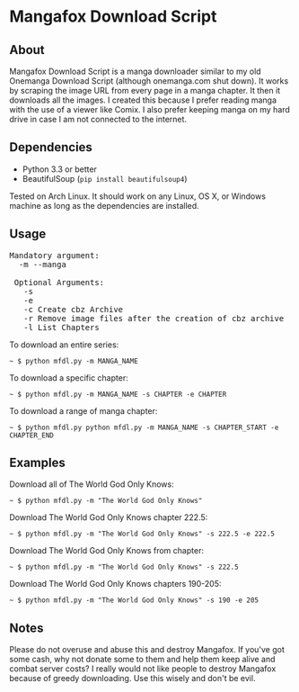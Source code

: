 Mangafox Download Script
========================

About
-----
Mangafox Download Script is a manga downloader similar to my old Onemanga Download Script (although onemanga.com shut down). It works by scraping the image URL from every page in a manga chapter. It then it downloads all the images.
I created this because I prefer reading manga with the use of a viewer like Comix. I also prefer keeping manga on my hard drive in case I am not connected to the internet.

Dependencies
------------

  * Python 3.3 or better
  * BeautifulSoup (``pip install beautifulsoup4``)

Tested on Arch Linux. It should work on any Linux, OS X, or Windows machine as long as the dependencies are installed.

Usage
-----
<pre>
Mandatory argument:
  -m --manga <Manga Name>

 Optional Arguments:
   -s <Start At Chapter>
   -e <End At Chapter>
   -c Create cbz Archive
   -r Remove image files after the creation of cbz archive
   -l List Chapters
</pre>

To download an entire series:

    ~ $ python mfdl.py -m MANGA_NAME

To download a specific chapter:

    ~ $ python mfdl.py -m MANGA_NAME -s CHAPTER -e CHAPTER

To download a range of manga chapter:

    ~ $ python mfdl.py python mfdl.py -m MANGA_NAME -s CHAPTER_START -e CHAPTER_END

Examples
--------
Download all of The World God Only Knows:

    ~ $ python mfdl.py -m "The World God Only Knows"

Download The World God Only Knows chapter 222.5:

    ~ $ python mfdl.py -m "The World God Only Knows" -s 222.5 -e 222.5

Download The World God Only Knows from chapter:

    ~ $ python mfdl.py -m "The World God Only Knows" -s 222.5

Download The World God Only Knows chapters 190-205:

    ~ $ python mfdl.py -m "The World God Only Knows" -s 190 -e 205

Notes
-----
Please do not overuse and abuse this and destroy Mangafox. If you've got some cash, why not donate some to them and help them keep alive and combat server costs? I really would not like people to destroy Mangafox because of greedy downloading. Use this wisely and don't be evil.
